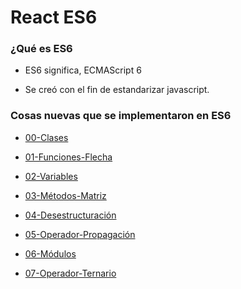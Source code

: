 # React ES6

<h3>¿Qué es ES6</h3>

* ES6 significa, ECMAScript 6

- Se creó con el fin de estandarizar javascript.

<h3>Cosas nuevas que se implementaron en ES6</h3>

- [00-Clases](./00-Clases/README.md)

- [01-Funciones-Flecha](./01-Funciones-Flecha/README.md)

- [02-Variables](./02-Variables/README.md)

- [03-Métodos-Matriz](./03-M%C3%A9todos-Matriz/README.md)

- [04-Desestructuración](./04-Desestructuración/README.md)

- [05-Operador-Propagación](./05-Operador-Propagaci%C3%B3n/README.md)

- [06-Módulos](./06-Módulos/README.md)

- [07-Operador-Ternario](./07-Operador-Ternario/README.md)


